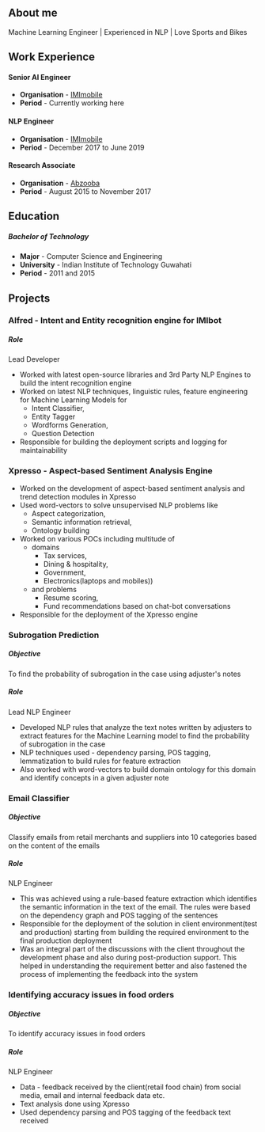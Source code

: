 ## About me
Machine Learning Engineer | Experienced in NLP | Love Sports and Bikes

## Work Experience
#### Senior AI Engineer
* **Organisation** - [IMImobile](https://imimobile.com/)
* **Period** - Currently working here
#### NLP Engineer
* **Organisation** - [IMImobile](https://imimobile.com/)
* **Period** - December 2017 to June 2019
#### Research Associate
* **Organisation** - [Abzooba](https://abzooba.com/)
* **Period** - August 2015 to November 2017

## Education
##### Bachelor of Technology
* **Major** - Computer Science and Engineering 
* **University** - Indian Institute of Technology Guwahati
* **Period** - 2011 and 2015

## Projects
 
### Alfred - Intent and Entity recognition engine for IMIbot
##### Role
Lead Developer
* Worked with latest open-source libraries and 3rd Party NLP Engines to build the intent recognition engine
* Worked on latest NLP techniques, linguistic rules, feature engineering for Machine Learning Models for 
  * Intent Classifier, 
  * Entity Tagger
  * Wordforms Generation, 
  * Question Detection
* Responsible for building the deployment scripts and logging for maintainability

### Xpresso - Aspect-based Sentiment Analysis Engine
* Worked on the development of aspect-based sentiment analysis and trend detection modules in Xpresso
* Used word-vectors to solve unsupervised NLP problems like 
  * Aspect categorization, 
  * Semantic information retrieval, 
  * Ontology building
* Worked on various POCs including multitude of 
  * domains
    * Tax services, 
    * Dining & hospitality, 
    * Government, 
    * Electronics(laptops and mobiles)) 
  * and problems
    * Resume scoring,
    * Fund recommendations based on chat-bot conversations
* Responsible for the deployment of the Xpresso engine


### Subrogation Prediction
##### Objective
To find the probability of subrogation in the case using adjuster's notes
##### Role
Lead NLP Engineer
* Developed NLP rules that analyze the text notes written by adjusters to extract features for the Machine Learning model to find the probability of subrogation in the case
* NLP techniques used - dependency parsing, POS tagging, lemmatization to build rules for feature extraction
* Also worked with word-vectors to build domain ontology for this domain and identify concepts in a given adjuster note

### Email Classifier
##### Objective
Classify emails from retail merchants and suppliers into 10 categories based on the content of the emails
##### Role
NLP Engineer
* This was achieved using a rule-based feature extraction which identifies the semantic information in the text of the email. The rules were based on the dependency graph and POS tagging of the sentences
* Responsible for the deployment of the solution in client environment(test and production) starting from building the required environment to the final production deployment
* Was an integral part of the discussions with the client throughout the development phase and also during post-production support. This helped in understanding the requirement better and also fastened the process of implementing the feedback into the system

### Identifying accuracy issues in food orders
##### Objective
To identify accuracy issues in food orders
##### Role
NLP Engineer
* Data - feedback received by the client(retail food chain) from social media, email and internal feedback data etc.
* Text analysis done using Xpresso
* Used dependency parsing and POS tagging of the feedback text received
